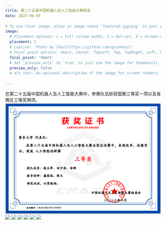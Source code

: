```yaml
---
title: 第二十五届中国机器人及人工智能大赛获奖
date: 2023-06-05

# To use Cover image, place an image named `featured.jpg/png` in your page's folder.
image:
  # Placement options: 1 = Full column width, 2 = Out-set, 3 = Screen-width
  placement: 1
  # caption: 'Photo by [Geo](https://github.com/gcushen/)'
  # Focal point options: Smart, Center, TopLeft, Top, TopRight, Left, Right, BottomLeft, Bottom, BottomRight
  focal_point: 'Smart'
  # Set `preview_only` to `true` to just use the image for thumbnails.
  preview_only: false
  # alt_text: An optional description of the image for screen readers.
  
---
```


在第二十五届中国机器人及人工智能大赛中，参赛队伍斩获国赛三等奖一项以及省赛区三等奖两项。 
![](images/certificate1.png)
![](images/certificate2-1.png)
![](images/certificate2-2.png)
![](images/certificate2-3.png)
![](images/certificate3-1.png)
![](images/certificate3-2.png)
![](images/certificate3-3.png)

